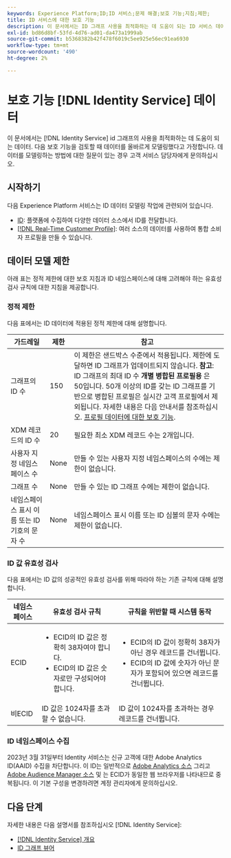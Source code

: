 ```yaml
---
keywords: Experience Platform;ID;ID 서비스;문제 해결;보호 기능;지침;제한;
title: ID 서비스에 대한 보호 기능
description: 이 문서에서는 ID 그래프 사용을 최적화하는 데 도움이 되는 ID 서비스 데이터의 사용 및 비율 제한에 대한 정보를 제공합니다.
exl-id: bd86d8bf-53fd-4d76-ad01-da473a1999ab
source-git-commit: b5368382b42f478f6019c5ee925e56ec91ea6930
workflow-type: tm+mt
source-wordcount: '490'
ht-degree: 2%

---
```


# 보호 기능 [!DNL Identity Service] 데이터

이 문서에서는 [!DNL Identity Service] id 그래프의 사용을 최적화하는 데 도움이 되는 데이터. 다음 보호 기능을 검토할 때 데이터를 올바르게 모델링했다고 가정합니다. 데이터를 모델링하는 방법에 대한 질문이 있는 경우 고객 서비스 담당자에게 문의하십시오.

## 시작하기

다음 Experience Platform 서비스는 ID 데이터 모델링 작업에 관련되어 있습니다.

* [ID](home.md): 플랫폼에 수집하여 다양한 데이터 소스에서 ID를 전달합니다.
* [[!DNL Real-Time Customer Profile]](../profile/home.md): 여러 소스의 데이터를 사용하여 통합 소비자 프로필을 만들 수 있습니다.

## 데이터 모델 제한

아래 표는 정적 제한에 대한 보호 지침과 ID 네임스페이스에 대해 고려해야 하는 유효성 검사 규칙에 대한 지침을 제공합니다.

### 정적 제한

다음 표에서는 ID 데이터에 적용된 정적 제한에 대해 설명합니다.

| 가드레일 | 제한 | 참고 |
| --- | --- | --- |
| 그래프의 ID 수 | 150 | 이 제한은 샌드박스 수준에서 적용됩니다. 제한에 도달하면 ID 그래프가 업데이트되지 않습니다. **참고**: ID 그래프의 최대 ID 수 **개별 병합된 프로필용** 은 50입니다. 50개 이상의 ID를 갖는 ID 그래프를 기반으로 병합된 프로필은 실시간 고객 프로필에서 제외됩니다. 자세한 내용은 다음 안내서를 참조하십시오. [프로필 데이터에 대한 보호 기능](../profile/guardrails.md). |
| XDM 레코드의 ID 수 | 20 | 필요한 최소 XDM 레코드 수는 2개입니다. |
| 사용자 지정 네임스페이스 수 | None | 만들 수 있는 사용자 지정 네임스페이스의 수에는 제한이 없습니다. |
| 그래프 수 | None | 만들 수 있는 ID 그래프 수에는 제한이 없습니다. |
| 네임스페이스 표시 이름 또는 ID 기호의 문자 수 | None | 네임스페이스 표시 이름 또는 ID 심볼의 문자 수에는 제한이 없습니다. |

### ID 값 유효성 검사

다음 표에서는 ID 값의 성공적인 유효성 검사를 위해 따라야 하는 기존 규칙에 대해 설명합니다.

| 네임스페이스 | 유효성 검사 규칙 | 규칙을 위반할 때 시스템 동작 |
| --- | --- | --- |
| ECID | <ul><li>ECID의 ID 값은 정확히 38자여야 합니다.</li><li>ECID의 ID 값은 숫자로만 구성되어야 합니다.</li></ul> | <ul><li>ECID의 ID 값이 정확히 38자가 아닌 경우 레코드를 건너뜁니다.</li><li>ECID의 ID 값에 숫자가 아닌 문자가 포함되어 있으면 레코드를 건너뜁니다.</li></ul> |
| 비ECID | ID 값은 1024자를 초과할 수 없습니다. | ID 값이 1024자를 초과하는 경우 레코드를 건너뜁니다. |

### ID 네임스페이스 수집

2023년 3월 31일부터 Identity 서비스는 신규 고객에 대한 Adobe Analytics ID(AAID) 수집을 차단합니다. 이 ID는 일반적으로 [Adobe Analytics 소스](../sources/connectors/adobe-applications/analytics.md) 그리고 [Adobe Audience Manager 소스](../sources//connectors/adobe-applications/audience-manager.md) 및 는 ECID가 동일한 웹 브라우저를 나타내므로 중복됩니다. 이 기본 구성을 변경하려면 계정 관리자에게 문의하십시오.

## 다음 단계

자세한 내용은 다음 설명서를 참조하십시오 [!DNL Identity Service]:

* [[!DNL Identity Service] 개요](home.md)
* [ID 그래프 뷰어](ui/identity-graph-viewer.md)
